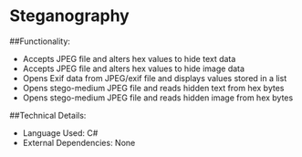 # Steganography

##Functionality:
- Accepts JPEG file and alters hex values to hide text data
- Accepts JPEG file and alters hex values to hide image data
- Opens Exif data from JPEG/exif file and displays values stored in a list
- Opens stego-medium JPEG file and reads hidden text from hex bytes
- Opens stego-medium JPEG file and reads hidden image from hex bytes

##Technical Details:
- Language Used: C#
- External Dependencies: None
